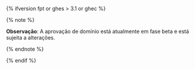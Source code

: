 {% ifversion fpt or ghes > 3.1 or ghec %}

{% note %}

**Observação**: A aprovação de domínio está atualmente em fase beta e está sujeita a alterações.

{% endnote %}

{% endif %}
